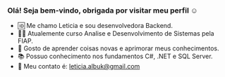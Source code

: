 ### Olá! Seja bem-vindo, obrigada por visitar meu perfil ☺

- 🆔 Me chamo Leticia e sou desenvolvedora Backend.
- 👩‍💻 Atualemente curso Analise e Desenvolvimento de Sistemas pela FIAP.
- 💜 Gosto de aprender coisas novas e aprimorar meus conhecimentos.
- 📚 Possuo conhecimento nos fundamentos C#, .NET e SQL Server.
- 📧 Meu contato é: leticia.albuk@gmail.com
<!--
**leticialbuk/leticialbuk** is a ✨ _special_ ✨ repository because its `README.md` (this file) appears on your GitHub profile.

